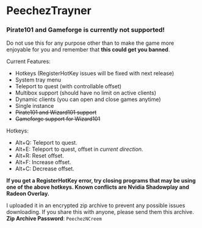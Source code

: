 # PeechezTrayner

### Pirate101 and Gameforge is currently not supported!

Do not use this for any purpose other than to make the game more enjoyable for
you and remember that **this could get you banned**.

Current Features:
- Hotkeys (RegisterHotKey issues will be fixed with next release)
- System tray menu
- Teleport to quest (with controllable offset)
- Multibox support (should have no limit on active clients)
- Dynamic clients (you can open and close games anytime)
- Single instance
- ~~Pirate101 and Wizard101 support~~
- ~~Gameforge support for Wizard101~~

Hotkeys:
- Alt+Q: Teleport to quest.
- Alt+E: Teleport to quest, offset in *current direction.*
- Alt+R: Reset offset.
- Alt+F: Increase offset.
- Alt+C: Decrease offset.

**If you get a RegisterHotKey error, try closing programs that may be using one of the above hotkeys. Known conflicts are Nvidia Shadowplay and Radeon Overlay.**

I uploaded it in an encrypted zip archive to prevent any possible issues downloading. If you share this with anyone, please send them this archive.
**Zip Archive Password**: `PeechezNCreem`
